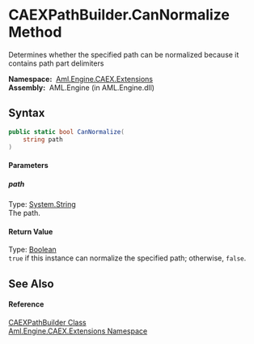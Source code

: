 CAEXPathBuilder.CanNormalize Method
===================================
Determines whether the specified path can be normalized because it contains path part delimiters

  **Namespace:**  [Aml.Engine.CAEX.Extensions][1]  
  **Assembly:**  AML.Engine (in AML.Engine.dll)

Syntax
------

```csharp
public static bool CanNormalize(
	string path
)
```

#### Parameters

##### *path*
Type: [System.String][2]  
The path.

#### Return Value
Type: [Boolean][3]  
`true` if this instance can normalize the specified path; otherwise, `false`. 

See Also
--------

#### Reference
[CAEXPathBuilder Class][4]  
[Aml.Engine.CAEX.Extensions Namespace][1]  

[1]: ../README.md
[2]: https://docs.microsoft.com/dotnet/api/system.string
[3]: https://docs.microsoft.com/dotnet/api/system.boolean
[4]: README.md
[5]: https://www.automationml.org
[6]: ../../icons/logoShade.png